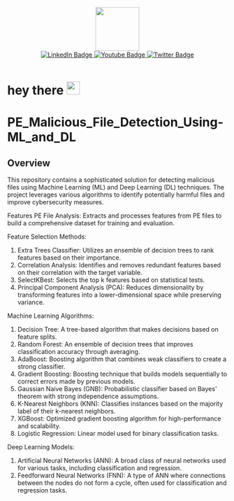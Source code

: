 <div id="header" align="center">
  <img src="https://media.giphy.com/media/M9gbBd9nbDrOTu1Mqx/giphy.gif" width="100"/>
</div>

<div id="badges" align="center">
  <a href="your-linkedin-URL">
    <img src="https://img.shields.io/badge/LinkedIn-blue?style=for-the-badge&logo=linkedin&logoColor=white" alt="LinkedIn Badge"/>
  </a>
  <a href="your-youtube-URL">
    <img src="https://img.shields.io/badge/YouTube-red?style=for-the-badge&logo=youtube&logoColor=white" alt="Youtube Badge"/>
  </a>
  <a href="your-twitter-URL">
    <img src="https://img.shields.io/badge/Twitter-blue?style=for-the-badge&logo=twitter&logoColor=white" alt="Twitter Badge"/>
  </a>
</div>

<p align="center">
  <img src="https://komarev.com/ghpvc/?username=SuyashUtekar&style=flat-square&color=blue" alt=""/>
</p>

<p align="center">
  <h1>
  hey there
  <img src="https://media.giphy.com/media/hvRJCLFzcasrR4ia7z/giphy.gif" width="30px"/>
  </h1>
</p>

# PE_Malicious_File_Detection_Using-ML_and_DL

## Overview
This repository contains a sophisticated solution for detecting malicious files using Machine Learning (ML) and Deep Learning (DL) techniques. The project leverages various algorithms to identify potentially harmful files and improve cybersecurity measures.

Features
PE File Analysis: Extracts and processes features from PE files to build a comprehensive dataset for training and evaluation.

Feature Selection Methods:

1) Extra Trees Classifier: Utilizes an ensemble of decision trees to rank features based on their importance.
2) Correlation Analysis: Identifies and removes redundant features based on their correlation with the target variable.
3) SelectKBest: Selects the top k features based on statistical tests.
4) Principal Component Analysis (PCA): Reduces dimensionality by transforming features into a lower-dimensional space while preserving variance.

Machine Learning Algorithms:

1) Decision Tree: A tree-based algorithm that makes decisions based on feature splits.
2) Random Forest: An ensemble of decision trees that improves classification accuracy through averaging.
3) AdaBoost: Boosting algorithm that combines weak classifiers to create a strong classifier.
4) Gradient Boosting: Boosting technique that builds models sequentially to correct errors made by previous models.
5) Gaussian Naive Bayes (GNB): Probabilistic classifier based on Bayes' theorem with strong independence assumptions.
6) K-Nearest Neighbors (KNN): Classifies instances based on the majority label of their k-nearest neighbors.
7) XGBoost: Optimized gradient boosting algorithm for high-performance and scalability.
8) Logistic Regression: Linear model used for binary classification tasks.

Deep Learning Models:

1) Artificial Neural Networks (ANN): A broad class of neural networks used for various tasks, including classification and regression.
2) Feedforward Neural Networks (FNN): A type of ANN where connections between the nodes do not form a cycle, often used for classification and regression tasks.

